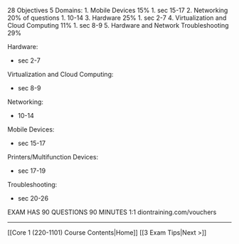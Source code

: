 28 Objectives
5 Domains:
	1. Mobile Devices 15%
		1. sec 15-17
	2. Networking 20% of questions
		1. 10-14
	3. Hardware 25%
		1. sec 2-7
	4. Virtualization and Cloud Computing 11%
		1. sec 8-9
	5. Hardware and Network Troubleshooting 29%

Hardware:
- sec 2-7

Virtualization and Cloud Computing:
- sec 8-9

Networking:
- 10-14

Mobile Devices:
- sec 15-17 

Printers/Multifunction Devices:
- sec 17-19

Troubleshooting:
- sec 20-26

EXAM HAS 90 QUESTIONS
90 MINUTES 1:1
diontraining.com/vouchers

---

[[Core 1 (220-1101) Course Contents|Home]]
[[3 Exam Tips|Next >]]
